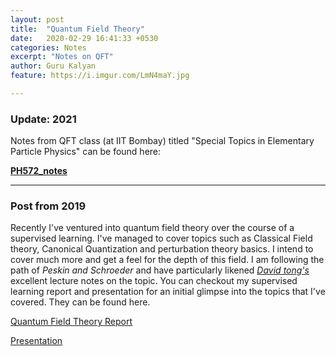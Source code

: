 ```yaml
---
layout: post
title:  "Quantum Field Theory"
date:   2020-02-29 16:41:33 +0530
categories: Notes
excerpt: "Notes on QFT"
author: Guru Kalyan
feature: https://i.imgur.com/LmN4maY.jpg

---
```

### Update: 2021

Notes from QFT class (at IIT Bombay) titled "Special Topics in Elementary Particle Physics" can be found here:

**<a href="https://www.dropbox.com/sh/n7tm8ikv2pk49pg/AADSmD9bFo7qvky9v9dOacjWa?dl=0" target="_blank">
PH572_notes</a>**

---
### Post from 2019

Recently I've ventured into quantum field theory over the course of a supervised learning.
I've managed to cover topics such as Classical Field theory, Canonical Quantization and
perturbation theory basics. I intend to cover much more and get a feel for the depth of this
field. I am following the path of *Peskin and Schroeder* and have particularly likened
*[David tong's](http://www.damtp.cam.ac.uk/user/tong/qft.html)* excellent lecture notes on the topic.
You can checkout my supervised learning report and presentation for an initial glimpse into the topics that I've covered. They can be found here.

[Quantum Field Theory Report](https://drive.google.com/file/d/1LJCvweMcU_W7z4prZagbXjewVtFw4Dxv/view?usp=sharing)

[Presentation](https://drive.google.com/file/d/1R6rOUjEogS1esQejRVvcbtJsLdyFKK0H/view?usp=sharing)
